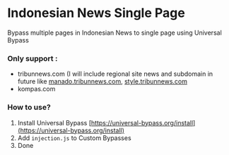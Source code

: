 # Indonesian News Single Page
Bypass multiple pages in Indonesian News to single page using Universal Bypass

### Only support :
* tribunnews.com (I will include regional site news and subdomain in future like [manado.tribunnews.com](manado.tribunnews.com), [style.tribunnews.com](style.tribunnews.com)
* kompas.com

### How to use?
1. Install Universal Bypass [https://universal-bypass.org/install](https://universal-bypass.org/install)
2. Add `injection.js` to Custom Bypasses
3. Done
